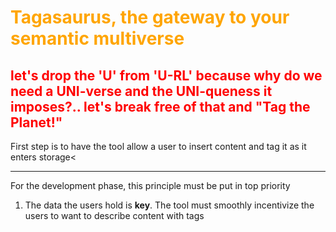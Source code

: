 # <span style="color:orange">Tagasaurus, the gateway to your semantic multiverse </span>

## <span style="color:red">let's drop the '**U**' from '**U-RL**' because why do we need a UNI-verse and the UNI-queness it imposes?.. let's break free of that and "Tag the Planet!" </span>


First step is to have the tool allow a user to insert content and tag it as it enters storage<

---

For the development phase, this principle must be put in top priority
1. The data the users hold is **key**. The tool must smoothly incentivize the users to want to describe content with tags
